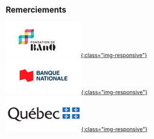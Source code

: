 

## Remerciements

[![Signature de la Fondation BAnQ.](/assets/logo-3-0.jpg){:class="img-responsive"}](https://fondation.banq.qc.ca/)
[![Signature de la Banque Nationale.](/assets/logo-2-0.jpg){:class="img-responsive"}](https://www.bnc.ca/)
[![Signature du gouvernement du Québec.](/assets/logo-0-0-v2.jpg){:class="img-responsive"}](http://www.gouv.qc.ca)
